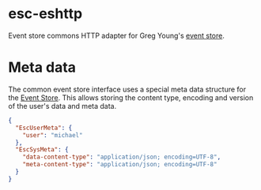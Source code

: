 # esc-eshttp
Event store commons HTTP adapter for Greg Young's [event store](https://www.geteventstore.com/).

# Meta data
The common event store interface uses a special meta data structure for the [Event Store](https://geteventstore.com/).
This allows storing the content type, encoding and version of the user's data and meta data.  
```json
{
  "EscUserMeta": {
    "user": "michael"
  },
  "EscSysMeta": {
    "data-content-type": "application/json; encoding=UTF-8",
    "meta-content-type": "application/json; encoding=UTF-8"
  }
}
```
